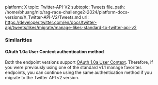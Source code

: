 platform: X
topic: Twitter-API-V2
subtopic: Tweets
file_path: /home/bhuang/nlp/rag-race-challenge2-2024/platform-docs-versions/X_Twitter-API-V2/Tweets.md
url: https://developer.twitter.com/en/docs/twitter-api/tweets/likes/migrate/manage-likes-standard-to-twitter-api-v2

### Similarities

#### OAuth 1.0a User Context authentication method

Both the endpoint versions support [OAuth 1.0a User Context](https://developer.twitter.com/content/developer-twitter/en/docs/authentication/oauth-1-0a). Therefore, if you were previously using one of the standard v1.1 manage favorites endpoints, you can continue using the same authentication method if you migrate to the Twitter API v2 version.